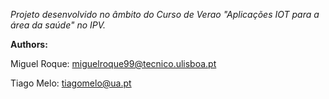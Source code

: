 
*Projeto desenvolvido no âmbito do Curso de Verao "Aplicações IOT para a área da saúde" no IPV.*

**Authors:**

Miguel Roque: <miguelroque99@tecnico.ulisboa.pt>

Tiago Melo: <tiagomelo@ua.pt>
